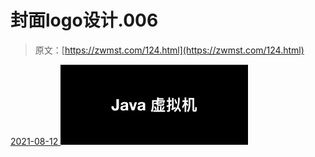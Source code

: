 <!--yml
category: 未分类
date: 0001-01-01 00:00:00
--->

# 封面logo设计.006

> 原文：[https://zwmst.com/124.html](https://zwmst.com/124.html)

   [ <time datetime="2021-08-12T09:21:18+08:00"> 2021-08-12 </time> ](https://zwmst.com/%e5%b0%81%e9%9d%a2logo%e8%ae%be%e8%ae%a1-006)  [![](img/2c110c9071ea87919d8b2f52f0b8f045.png)](https://zwmst.com/wp-content/uploads/2021/08/1628731278-9243d141f397ad6.jpeg)